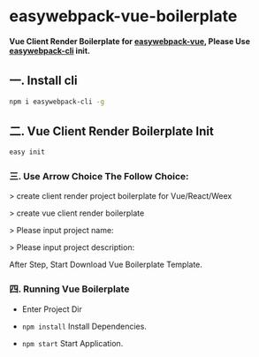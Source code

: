 # easywebpack-vue-boilerplate


#### Vue Client Render Boilerplate for [easywebpack-vue](https://github.com/hubcarl/easywebpack-vue), Please Use [easywebpack-cli](https://github.com/hubcarl/easywebpack-cli) init.


## 一. Install cli


```bash
npm i easywebpack-cli -g
```

## 二. Vue Client Render Boilerplate Init


```bash
easy init
```

### 三. Use Arrow Choice The Follow Choice:


\> create client render project boilerplate for Vue/React/Weex

\> create vue client render boilerplate

\> Please input project name:<Project Name>

\> Please input project description:<Project Description>


After Step, Start Download Vue Boilerplate Template.


### 四. Running Vue Boilerplate

- Enter Project Dir

- `npm install` Install Dependencies.

- `npm start` Start Application.

